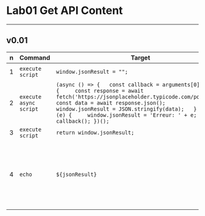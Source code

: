 # Lab01 Get API Content

---

## v0.01
|n|Command|Target|Value|Description|Log|
|-|-------|------|-----|-----------|---|
|1|`execute script`|`window.jsonResult = "";`||Clear jsonResult|
|2|`execute async script`|`(async () => {   const callback = arguments[0];   try {     const response = await fetch('https://jsonplaceholder.typicode.com/posts/1');     const data = await response.json();     window.jsonResult = JSON.stringify(data);   } catch (e) {     window.jsonResult = 'Erreur: ' + e;   }   callback(); })();`|
|3|`execute script`|`return window.jsonResult;`|`jsonResult`|
|4|`echo`|`${jsonResult}`|||`echo: {"userId":1,"id":1,"title":"sunt aut facere repellat provident occaecati excepturi optio reprehenderit","body":"quia et suscipit\nsuscipit recusandae consequuntur expedita et cum\nreprehenderit molestiae ut ut quas totam\nnostrum rerum est autem sunt rem eveniet architecto"}`|
